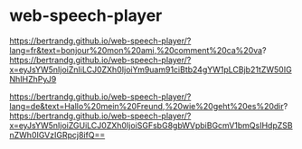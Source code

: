 # web-speech-player

https://bertrandg.github.io/web-speech-player/?lang=fr&text=bonjour%20mon%20ami,%20comment%20ca%20va?
https://bertrandg.github.io/web-speech-player/?x=eyJsYW5nIjoiZnIiLCJ0ZXh0IjoiYm9uam91ciBtb24gYW1pLCBjb21tZW50IGNhIHZhPyJ9

https://bertrandg.github.io/web-speech-player/?lang=de&text=Hallo%20mein%20Freund,%20wie%20geht%20es%20dir?
https://bertrandg.github.io/web-speech-player/?x=eyJsYW5nIjoiZGUiLCJ0ZXh0IjoiSGFsbG8gbWVpbiBGcmV1bmQsIHdpZSBnZWh0IGVzIGRpcj8ifQ==

